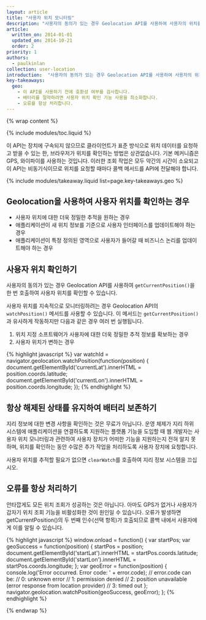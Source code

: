 ```yaml
---
layout: article
title: "사용자 위치 모니터링"
description: "사용자의 동의가 있는 경우 Geolocation API를 사용하여 사용자의 위치를 확인하고 사용자의 이동을 계속 추적할 수 있습니다."
article:
  written_on: 2014-01-01
  updated_on: 2014-10-21
  order: 2
priority: 1
authors:
  - paulkinlan
collection: user-location
introduction:  "사용자의 동의가 있는 경우 Geolocation API를 사용하여 사용자의 위치를 확인하고 사용자의 이동을 계속 추적할 수 있습니다."
key-takeaways:
  geo: 
    - 이 API를 사용하기 전에 호환성 여부를 검사합니다.
    - 배터리를 절약하려면 사용자 위치 확인 기능 사용을 최소화합니다.
    - 오류를 항상 처리합니다.
---
```


{% wrap content %}

{% include modules/toc.liquid %}

이 API는 장치에 구속되지 않으므로 클라이언트가 표준 방식으로
위치 데이터를 요청하고 받을 수 있는 한, 브라우저가 위치를 확인하는
방법은 상관없습니다. 기본 메커니즘은 GPS, 와이파이를 사용하는 것입니다. 이러한 조회 작업은
모두 약간의 시간이 소요되고 이 API는 비동기식이므로 위치를 요청할 때마다
콜백 메서드를 API에 전달해야 합니다.

{% include modules/takeaway.liquid list=page.key-takeaways.geo %}

## Geolocation을 사용하여 사용자 위치를 확인하는 경우

* 사용자 위치에 대한 더욱 정밀한 추적을 원하는 경우
* 애플리케이션이 새 위치 정보를 기준으로 사용자 인터페이스를 업데이트해야 
 하는 경우
* 애플리케이션이 특정 정의된 영역으로 사용자가 들어갈 때 비즈니스 논리를
 업데이트해야 하는 경우

## 사용자 위치 확인하기

사용자의 동의가 있는 경우 Geolocation API를 사용하여 `getCurrentPosition()`을 한 번 호출하여
사용자 위치를 확인할 수 있습니다.  

사용자 위치를 지속적으로 모니터링하려는 경우 Geolocation API의
`watchPosition()` 메서드를 사용할 수 있습니다. 이 메서드는 `getCurrentPosition()`과
유사하게 작동하지만 다음과 같은 경우
여러 번 실행됩니다.

1.  위치 지정 소프트웨어가 사용자에 대한 더욱 정밀한 추적 정보를 확보하는 경우
2.  사용자 위치가 변하는 경우
 
{% highlight javascript %}
var watchId = navigator.geolocation.watchPosition(function(position) {
  document.getElementById('currentLat').innerHTML = position.coords.latitude;
  document.getElementById('currentLon').innerHTML = position.coords.longitude;
});
{% endhighlight %}

## 항상 해제된 상태를 유지하여 배터리 보존하기

지리 정보에 대한 변경 사항을 확인하는 것은 무료가 아닙니다.  운영
체제가 지리 하위 시스템에 애플리케이션을 연결하도록 지원하는
플랫폼 기능을 도입할 때 웹 개발자는 사용자 위치 모니터링과
관련하여 사용자 장치가 어떠한 기능을 지원하는지 전혀 알지 못하며, 위치를
확인하는 동안 수많은 추가 작업을 처리하도록 사용자 장치에 요청합니다.

사용자 위치를 추적할 필요가 없으면 `clearWatch`를 호출하여 지리
정보 시스템을 끄십시오.

## 오류를 항상 처리하기

안타깝게도 모든 위치 조회가 성공하는 것은 아닙니다. 아마도 GPS가
없거나 사용자가 갑자기 위치 조회 기능을 비활성화한 것이 원인일 수 있습니다. 오류가 발생하면
getCurrentPosition()의 두 번째 인수(선택 항목)가 호출되므로
콜백 내에서 사용자에게 이를 알릴 수 있습니다.

{% highlight javascript %}
window.onload = function() {
  var startPos;
  var geoSuccess = function(position) {
    startPos = position;
    document.getElementById('startLat').innerHTML = startPos.coords.latitude;
    document.getElementById('startLon').innerHTML = startPos.coords.longitude;
  };
  var geoError = function(position) {
    console.log('Error occurred. Error code: ' + error.code);
    // error.code can be:
    //   0: unknown error
    //   1: permission denied
    //   2: position unavailable (error response from location provider)
    //   3: timed out
  };
  navigator.geolocation.watchPosition(geoSuccess, geoError);
};
{% endhighlight %}


{% endwrap %}

